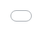 ```yaml
---
layout: default
title: Getting Started
nav_order: 3
---
```


<!-- Edit the content below for the workshop in question. Once you're ready to publish, remove the comment characters e.g. "<!--" at the start and end -->


# Workshop Content

## Workshop slides
<!--
<iframe src="https://mcmasteru365-my.sharepoint.com/personal/homuthc_mcmaster_ca/_layouts/15/Doc.aspx?sourcedoc={cc63983e-20b4-476d-bf2b-e750ced2dc08}&amp;action=embedview&amp;wdAr=1.7777777777777777" width="610px" height="367px" frameborder="0"></a></iframe>
-->

<iframe src="//docs.google.com/viewer?url=https://github.com/scds/intro-gis/raw/main/assets/docs/Intro%20to%20GIS%20(QGIS)%20-%20Slides.pdf?dl=0&hl=en_US&embedded=true" class="gde-frame" style="position:absolute;top:0;left:0;width:100%;height:100%;border:none;" scrolling="no"></iframe>

<br />

[Download the workshop slides as a PDF](https://github.com/scds/intro-gis/blob/main/assets/docs/Intro%20to%20GIS%20(QGIS)%20-%20Slides.pdf)

## Workshop activity

### Activity - Dr. John Snow’s Cholera Map (1854)

Dr. John Snow theorized that the cholera outbreak was attributed to contaminated water. He mapped the location of the 13 water pumps in the Soho district of London, and the location of those who fell ill, and noticed a concentration around one particular pump on Broad (now Broadwick) Street.

This exercise will be an introduction to the QGIS interface, in the replication of Dr. Snow’s map. 

*__Data sources:__*
- Point data, courtesy of [Don Boyes](http://donboyes.com/2011/10/14/john-snow-and-serendipity/) (University of Toronto), for water pump and cholera case locations (file size: ~26 KB) 
- [OpenStreetMap](http://download.geofabrik.de/) data for the Greater London area (file size: ~77 MB) 

#### Part 1 - Create a basic map
<iframe src="//docs.google.com/viewer?url=https://github.com/scds/intro-gis/raw/main/assets/docs/Intro%20to%20GIS%20-%20Activity%20Part%201.pdf?dl=0&hl=en_US&embedded=true" class="gde-frame" style="position:absolute;top:0;left:0;width:100%;height:100%;border:none;" scrolling="no"></iframe>

<!--
<iframe src="https://mcmasteru365-my.sharepoint.com/personal/homuthc_mcmaster_ca/_layouts/15/Doc.aspx?sourcedoc={c4ac6cc4-a09b-4143-99a7-742a7529ae38}&amp;action=embedview&amp;wdPrint=0&amp;wdEmbedCode=0" width="610px" height="367px" frameborder="0"></iframe>
-->

<br />
[Download Part 1 as a PDF](https://github.com/scds/intro-gis/blob/main/assets/docs/Intro%20to%20GIS%20-%20Activity%20Part%201.pdf)

#### Part 2 - Basic spatial analysis

Using Snow’s theory that the source is contaminated water from the pumps, we’re going to determine which pump serves the greatest number of people affected, based on their proximity to the pump. 

Thiessen polygons are drawn in such a way that the boundaries represent the halfway point between neighbouring pumps. Therefore, any location within a polygon is closer to the pump within the same polygon, than any other pump. These polygons will be used to calculate the concentration of cases per pump. 

<iframe src="//docs.google.com/viewer?url=https://github.com/scds/intro-gis/raw/main/assets/docs/Intro%20to%20GIS%20-%20Activity%20Part%202.pdf?dl=0&hl=en_US&embedded=true" class="gde-frame" style="position:absolute;top:0;left:0;width:100%;height:100%;border:none;" scrolling="no"></iframe>

<!--
<iframe src="https://mcmasteru365-my.sharepoint.com/personal/homuthc_mcmaster_ca/_layouts/15/Doc.aspx?sourcedoc={a7c183a2-1a4b-475b-bd2d-6f3ccd15a945}&amp;action=embedview&amp;wdPrint=0&amp;wdEmbedCode=0" width="610px" height="367px" frameborder="0"></iframe>
-->
<br />
[Download Part 2 as a PDF](https://github.com/scds/intro-gis/blob/main/assets/docs/Intro%20to%20GIS%20-%20Activity%20Part%202.pdf)

#### Reference material

**[QGIS Training Guide](https://docs.qgis.org/3.4/en/docs/training_manual/index.html)**
- Lessons specific to this workshop:
  - **[3.2 Lesson: Symbology](https://docs.qgis.org/3.4/en/docs/training_manual/basic_map/symbology.html)**
  - **[4.2 Lesson: The Label Tool](https://docs.qgis.org/3.4/en/docs/training_manual/vector_classification/label_tool.html)**
  
**[QGIS Tutorials](http://www.qgistutorials.com/en/)**
- Lessons specific to this workshop:
  - **[Importing Spreadsheets or CSV files](https://www.qgistutorials.com/en/docs/importing_spreadsheets_csv.html)**
  - **[Making a Map](http://www.qgistutorials.com/en/docs/making_a_map.html)**
  - **[Points in Polygon Analysis](https://www.qgistutorials.com/en/docs/points_in_polygon.html)**
